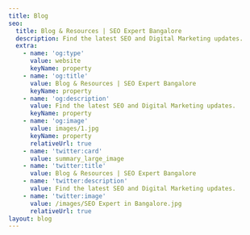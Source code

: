 ```yaml
---
title: Blog
seo:
  title: Blog & Resources | SEO Expert Bangalore
  description: Find the latest SEO and Digital Marketing updates.
  extra:
    - name: 'og:type'
      value: website
      keyName: property
    - name: 'og:title'
      value: Blog & Resources | SEO Expert Bangalore
      keyName: property
    - name: 'og:description'
      value: Find the latest SEO and Digital Marketing updates.
      keyName: property
    - name: 'og:image'
      value: images/1.jpg
      keyName: property
      relativeUrl: true
    - name: 'twitter:card'
      value: summary_large_image
    - name: 'twitter:title'
      value: Blog & Resources | SEO Expert Bangalore
    - name: 'twitter:description'
      value: Find the latest SEO and Digital Marketing updates.
    - name: 'twitter:image'
      value: /images/SEO Expert in Bangalore.jpg
      relativeUrl: true
layout: blog
---
```

